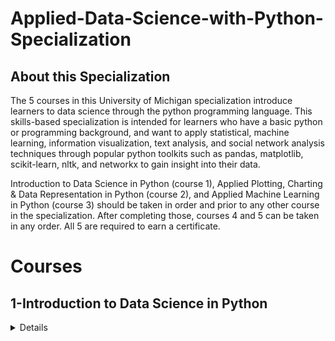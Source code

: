 # Applied-Data-Science-with-Python-Specialization
## About this Specialization
The 5 courses in this University of Michigan specialization introduce learners to data science through the python programming language. This skills-based specialization is intended for learners who have a basic python or programming background, and want to apply statistical, machine learning, information visualization, text analysis, and social network analysis techniques through popular python toolkits such as pandas, matplotlib, scikit-learn, nltk, and networkx to gain insight into their data.

Introduction to Data Science in Python (course 1), Applied Plotting, Charting & Data Representation in Python (course 2), and Applied Machine Learning in Python (course 3) should be taken in order and prior to any other course in the specialization.  After completing those, courses 4 and 5 can be taken in any order.  All 5 are required to earn a certificate.
# Courses
## 1-Introduction to Data Science in Python
<details>
<table>
    <thead>
        <tr>
            <th> </th>
            <th >Week</th>
            <th >content</th>
        </tr>
    </thead>
    <tbody>
            <tr>
                <td rowspan=8 align=center>
week1
                </td>
                <td  align="center">Week1</td>
                <td align="center">Fundamentals of Data Manipulation with Python</td>
            </tr>
            <tr>
                <td  align="center">Week2</td>
                <td align="center">Data Processing with Pandas</td>
            </tr>
            <tr>
                <td  align="center">Week3</td>
                <td align="center">Data Processing with Pandas</td>
            </tr>
            <tr>
                <td align="center">Week4</td>
                <td align="center"> Data Manipulation</td>
            </tr>
            
       </tbody>
